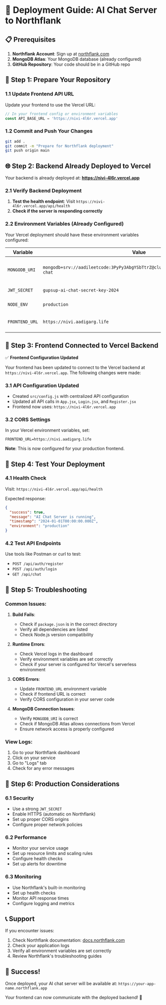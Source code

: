 # 🚀 Deployment Guide: AI Chat Server to Northflank

## 📋 Prerequisites

1. **Northflank Account**: Sign up at [northflank.com](https://northflank.com)
2. **MongoDB Atlas**: Your MongoDB database (already configured)
3. **GitHub Repository**: Your code should be in a GitHub repo

## 🔧 Step 1: Prepare Your Repository

### 1.1 Update Frontend API URL
Update your frontend to use the Vercel URL:

```javascript
// In your frontend config or environment variables
const API_BASE_URL = 'https://nivi-4l6r.vercel.app'
```

### 1.2 Commit and Push Your Changes
```bash
git add .
git commit -m "Prepare for Northflank deployment"
git push origin main
```

## 🌐 Step 2: Backend Already Deployed to Vercel

Your backend is already deployed at: **https://nivi-4l6r.vercel.app**

### 2.1 Verify Backend Deployment

1. **Test the health endpoint**: Visit `https://nivi-4l6r.vercel.app/api/health`
2. **Check if the server is responding correctly**

### 2.2 Environment Variables (Already Configured)

Your Vercel deployment should have these environment variables configured:

| Variable | Value | Description |
|----------|-------|-------------|
| `MONGODB_URI` | `mongodb+srv://aadileetcode:3PyPy3AbgYSbTtrZ@cluster0.ppfyozj.mongodb.net/ai-chat` | Your MongoDB connection string |
| `JWT_SECRET` | `gupsup-ai-chat-secret-key-2024` | Your JWT secret key |
| `NODE_ENV` | `production` | Environment setting |
| `FRONTEND_URL` | `https://nivi.aadigarg.life` | Your frontend URL |

## 🔗 Step 3: Frontend Connected to Vercel Backend

✅ **Frontend Configuration Updated**

Your frontend has been updated to connect to the Vercel backend at `https://nivi-4l6r.vercel.app`. The following changes were made:

### 3.1 API Configuration Updated

- Created `src/config.js` with centralized API configuration
- Updated all API calls in `App.jsx`, `Login.jsx`, and `Register.jsx`
- Frontend now uses: `https://nivi-4l6r.vercel.app`

### 3.2 CORS Settings

In your Vercel environment variables, set:
```
FRONTEND_URL=https://nivi.aadigarg.life
```

**Note**: This is now configured for your production frontend.

## 🧪 Step 4: Test Your Deployment

### 4.1 Health Check
Visit: `https://nivi-4l6r.vercel.app/api/health`

Expected response:
```json
{
  "success": true,
  "message": "AI Chat Server is running",
  "timestamp": "2024-01-01T00:00:00.000Z",
  "environment": "production"
}
```

### 4.2 Test API Endpoints
Use tools like Postman or curl to test:
- `POST /api/auth/register`
- `POST /api/auth/login`
- `GET /api/chat`

## 🔧 Step 5: Troubleshooting

### Common Issues:

1. **Build Fails**:
   - Check if `package.json` is in the correct directory
   - Verify all dependencies are listed
   - Check Node.js version compatibility

2. **Runtime Errors**:
   - Check Vercel logs in the dashboard
   - Verify environment variables are set correctly
   - Check if your server is configured for Vercel's serverless environment

3. **CORS Errors**:
   - Update `FRONTEND_URL` environment variable
   - Check if frontend URL is correct
   - Verify CORS configuration in your server code

4. **MongoDB Connection Issues**:
   - Verify `MONGODB_URI` is correct
   - Check if MongoDB Atlas allows connections from Vercel
   - Ensure network access is properly configured

### View Logs:
1. Go to your Northflank dashboard
2. Click on your service
3. Go to "Logs" tab
4. Check for any error messages

## 🚀 Step 6: Production Considerations

### 6.1 Security
- Use a strong `JWT_SECRET`
- Enable HTTPS (automatic on Northflank)
- Set up proper CORS origins
- Configure proper network policies

### 6.2 Performance
- Monitor your service usage
- Set up resource limits and scaling rules
- Configure health checks
- Set up alerts for downtime

### 6.3 Monitoring
- Use Northflank's built-in monitoring
- Set up health checks
- Monitor API response times
- Configure logging and metrics

## 📞 Support

If you encounter issues:
1. Check Northflank documentation: [docs.northflank.com](https://docs.northflank.com)
2. Check your application logs
3. Verify all environment variables are set correctly
4. Review Northflank's troubleshooting guides

## 🎉 Success!

Once deployed, your AI chat server will be available at:
`https://your-app-name.northflank.app`

Your frontend can now communicate with the deployed backend! 🚀
